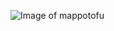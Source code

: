 ![Image of mappotofu](https://encrypted-tbn0.gstatic.com/images?q=tbn:ANd9GcSEi2LhkKNFgGP2K_FQ8tUPnH9IgL0AYwNzyA&usqp=CAU)
